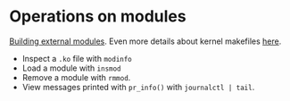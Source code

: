 # Operations on modules

[Building external modules](https://git.kernel.org/pub/scm/linux/kernel/git/stable/linux.git/tree/Documentation/kbuild/modules.rst). Even more details about kernel makefiles [here](https://git.kernel.org/pub/scm/linux/kernel/git/stable/linux.git/tree/Documentation/kbuild/makefiles.rst).

- Inspect a `.ko` file with `modinfo`
- Load a module with `insmod`
- Remove a module with `rmmod`.
- View messages printed with `pr_info()` with `journalctl | tail`.


